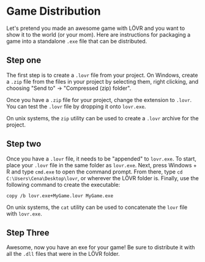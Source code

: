 Game Distribution
===

Let's pretend you made an awesome game with LÖVR and you want to show it to the world (or your mom).
Here are instructions for packaging a game into a standalone `.exe` file that can be distributed.

Step one
---

The first step is to create a `.lovr` file from your project.  On Windows, create a `.zip` file from
the files in your project by selecting them, right clicking, and choosing "Send to" -> "Compressed
(zip) folder".

Once you have a `.zip` file for your project, change the extension to `.lovr`.  You can test the
`.lovr` file by dropping it onto `lovr.exe`.

On unix systems, the `zip` utility can be used to create a `.lovr` archive for the project.

Step two
---

Once you have a `.lovr` file, it needs to be "appended" to `lovr.exe`.  To start, place your `.lovr`
file in the same folder as `lovr.exe`.  Next, press Windows + R and type `cmd.exe` to open the
command prompt.  From there, type `cd C:\Users\Cena\Desktop\lovr`, or wherever the LÖVR folder is.
Finally, use the following command to create the executable:

    copy /b lovr.exe+MyGame.lovr MyGame.exe

On unix systems, the `cat` utility can be used to concatenate the `lovr` file with `lovr.exe`.

Step Three
---

Awesome, now you have an exe for your game!  Be sure to distribute it with all the `.dll` files that
were in the LÖVR folder.
